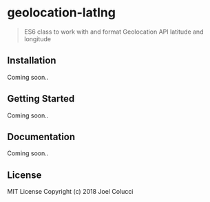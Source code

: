 # geolocation-latlng
> ES6 class to work with and format Geolocation API latitude and longitude

## Installation
Coming soon..

## Getting Started
Coming soon..

## Documentation
Coming soon..

## License
MIT License Copyright (c) 2018 Joel Colucci